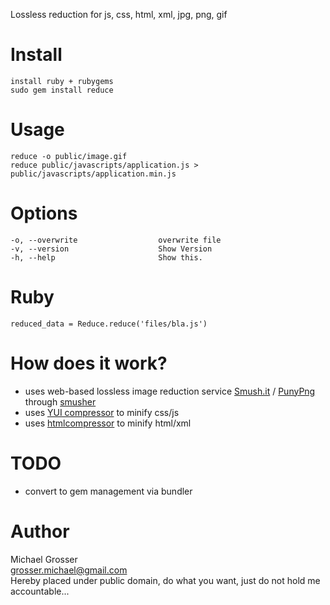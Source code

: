 Lossless reduction for js, css, html, xml, jpg, png, gif

Install
=======
    install ruby + rubygems
    sudo gem install reduce

Usage
=====
    reduce -o public/image.gif
    reduce public/javascripts/application.js > public/javascripts/application.min.js

Options
=======
    -o, --overwrite                  overwrite file
    -v, --version                    Show Version
    -h, --help                       Show this.

Ruby
====
    reduced_data = Reduce.reduce('files/bla.js')

How does it work?
=================
 - uses web-based lossless image reduction service [Smush.it](http://smush.it) / [PunyPng](http://www.gracepointafterfive.com/punypng) through [smusher](http://github.com/grosser/smusher)
 - uses [YUI compressor](https://developer.yahoo.com/yui/compressor/) to minify css/js
 - uses [htmlcompressor](https://code.google.com/p/htmlcompressor/) to minify html/xml

TODO
====
 - convert to gem management via bundler

Author
======
Michael Grosser<br/>
grosser.michael@gmail.com<br/>
Hereby placed under public domain, do what you want, just do not hold me accountable...
